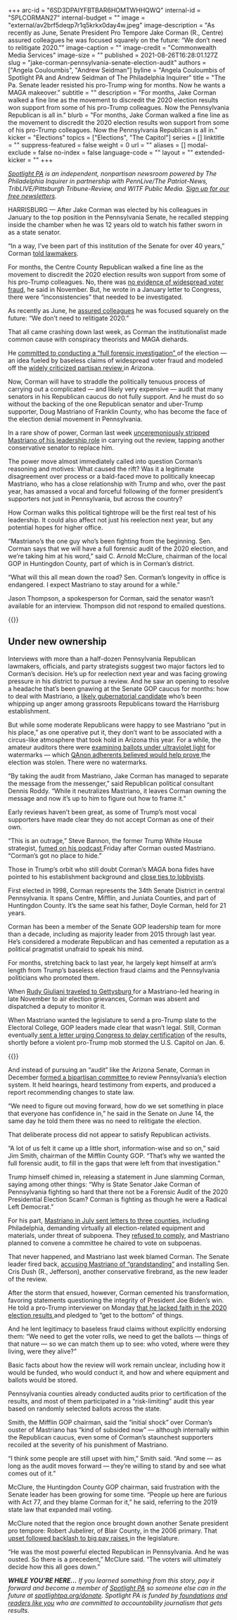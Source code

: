 +++
arc-id = "6SD3DPAIYFBTBAR6HOMTWHHQWQ"
internal-id = "SPLCORMAN27"
internal-budget = ""
image = "external/av2brf5deqp7r1q5krkx0day4w.jpeg"
image-description = "As recently as June, Senate President Pro Tempore Jake Corman (R., Centre) assured colleagues he was focused squarely on the future: “We don’t need to relitigate 2020.”"
image-caption = ""
image-credit = "Commonwealth Media Services"
image-size = ""
published = 2021-08-26T16:28:01.127Z
slug = "jake-corman-pennsylvania-senate-election-audit"
authors = ["Angela Couloumbis", "Andrew Seidman"]
byline = "Angela Couloumbis of Spotlight PA and Andrew Seidman of The Philadelphia Inquirer"
title = "The Pa. Senate leader resisted his pro-Trump wing for months. Now he wants a MAGA makeover."
subtitle = ""
description = "For months, Jake Corman walked a fine line as the movement to discredit the 2020 election results won support from some of his pro-Trump colleagues. Now the Pennsylvania Republican is all in."
blurb = "For months, Jake Corman walked a fine line as the movement to discredit the 2020 election results won support from some of his pro-Trump colleagues. Now the Pennsylvania Republican is all in."
kicker = "Elections"
topics = ["Elections", "The Capitol"]
series = []
linktitle = ""
suppress-featured = false
weight = 0
url = ""
aliases = []
modal-exclude = false
no-index = false
language-code = ""
layout = ""
extended-kicker = ""
+++

<a href="https://www.spotlightpa.org/"><i>Spotlight PA</i></a><i> is an independent, nonpartisan newsroom powered by The Philadelphia Inquirer in partnership with PennLive/The Patriot-News, TribLIVE/Pittsburgh Tribune-Review, and WITF Public Media. </i><a href="https://www.spotlightpa.org/newsletters"><i>Sign up for our free newsletters</i></a><i>.</i>

HARRISBURG — After Jake Corman was elected by his colleagues in January to the top position in the Pennsylvania Senate, he recalled stepping inside the chamber when he was 12 years old to watch his father sworn in as a state senator.

“In a way, I’ve been part of this institution of the Senate for over 40 years,” Corman <a href="https://pasen.wistia.com/medias/y0jebowina">told lawmakers</a>.

For months, the Centre County Republican walked a fine line as the movement to discredit the 2020 election results won support from some of his pro-Trump colleagues. No, there was <a href="https://www.centredaily.com/news/politics-government/election/article247019557.html">no evidence of widespread voter fraud</a>, he said in November. But, he wrote in a January letter to Congress, there were “inconsistencies” that needed to be investigated.

<script src="https://www.spotlightpa.org/embed.js" async></script><div data-spl-embed-version="1" data-spl-src="https://www.spotlightpa.org/embeds/newsletter/"></div>

As recently as June, he <a href="https://www.senatorcorman.com/2021/06/14/senate-special-committee-releases-report-on-election-reforms/">assured colleagues</a> he was focused squarely on the future: “We don’t need to relitigate 2020.”

That all came crashing down last week, as Corman the institutionalist made common cause with conspiracy theorists and MAGA diehards.

He <a href="https://www.inquirer.com/politics/pennsylvania/jake-corman-pennsylvania-election-audit-hearings-20210823.html">committed to conducting a “full forensic investigation” </a>of the election — an idea fueled by baseless claims of widespread voter fraud and modeled off the <a href="https://apnews.com/article/arizona-5179ca25963431ae137a86ef999a69c2">widely criticized partisan review </a>in Arizona.

Now, Corman will have to straddle the politically tenuous process of carrying out a complicated — and likely very expensive — audit that many senators in his Republican caucus do not fully support. And he must do so without the backing of the one Republican senator and uber-Trump supporter, Doug Mastriano of Franklin County, who has become the face of the election denial movement in Pennsylvania.

In a rare show of power, Corman last week <a href="https://www.inquirer.com/politics/pennsylvania/jake-corman-doug-mastriano-pennsylvania-republican-election-audit-20210820.html">unceremoniously stripped Mastriano of his leadership role</a> in carrying out the review, tapping another conservative senator to replace him.

The power move almost immediately called into question Corman’s reasoning and motives: What caused the rift? Was it a legitimate disagreement over process or a bald-faced move to politically kneecap Mastriano, who has a close relationship with Trump and who, over the past year, has amassed a vocal and forceful following of the former president’s supporters not just in Pennsylvania, but across the country?

How Corman walks this political tightrope will be the first real test of his leadership. It could also affect not just his reelection next year, but any potential hopes for higher office.

“Mastriano’s the one guy who’s been fighting from the beginning. Sen. Corman says that we will have a full forensic audit of the 2020 election, and we’re taking him at his word,” said C. Arnold McClure, chairman of the local GOP in Huntingdon County, part of which is in Corman’s district.

“What will this all mean down the road? Sen. Corman’s longevity in office is endangered. I expect Mastriano to stay around for a while.”

Jason Thompson, a spokesperson for Corman, said the senator wasn’t available for an interview. Thompson did not respond to emailed questions.

{{<picture src="external/kzaq0k7pgq25wsb1dm9f4sxjbr.jpeg" description="Doug Mastriano of Franklin County has become the face of the election denial movement in Pennsylvania." caption="Doug Mastriano of Franklin County has become the face of the election denial movement in Pennsylvania." credit="Amanda Berg / For Spotlight PA ">}} 

## Under new ownership

Interviews with more than a half-dozen Pennsylvania Republican lawmakers, officials, and party strategists suggest two major factors led to Corman’s decision. He’s up for reelection next year and was facing growing pressure in his district to pursue a review. And he saw an opening to resolve a headache that’s been gnawing at the Senate GOP caucus for months: how to deal with Mastriano, a <a href="https://www.inquirer.com/politics/pennsylvania/doug-mastriano-pennsylvania-election-20201205.html">likely gubernatorial candidate</a> who’s been whipping up anger among grassroots Republicans toward the Harrisburg establishment.

But while some moderate Republicans were happy to see Mastriano “put in his place,” as one operative put it, they don’t want to be associated with a circus-like atmosphere that took hold in Arizona this year. For a while, the amateur auditors there were <a href="https://apnews.com/article/arizona-5179ca25963431ae137a86ef999a69c2">examining ballots under ultraviolet light</a> for watermarks — which <a href="https://www.usatoday.com/story/news/factcheck/2021/04/28/fact-check-qanon-watermarked-ballot-conspiracy-theory-still-false/7388639002/">QAnon adherents believed would help prove </a>the election was stolen. There were no watermarks.

“By taking the audit from Mastriano, Jake Corman has managed to separate the message from the messenger,” said Republican political consultant Dennis Roddy. “While it neutralizes Mastriano, it leaves Corman owning the message and now it’s up to him to figure out how to frame it.”

Early reviews haven’t been great, as some of Trump’s most vocal supporters have made clear they do not accept Corman as one of their own.

“This is an outrage,” Steve Bannon, the former Trump White House strategist, <a href="https://rumble.com/vlg7pt-steve-bannon-goes-off-after-pa-gop-senate-leader-jake-corman-blocks-forensi.html">fumed on his podcast </a>Friday after Corman ousted Mastriano. “Corman’s got no place to hide.”

Those in Trump’s orbit who still doubt Corman’s MAGA bona fides have pointed to his establishment background and <a href="https://www.spotlightpa.org/news/2020/09/pa-senate-jake-corman-lobbyist-mavericks-chief-of-staff/">close ties to lobbyists</a>.

First elected in 1998, Corman represents the 34th Senate District in central Pennsylvania. It spans Centre, Mifflin, and Juniata Counties, and part of Huntingdon County. It’s the same seat his father, Doyle Corman, held for 21 years.

Corman has been a member of the Senate GOP leadership team for more than a decade, including as majority leader from 2015 through last year. He’s considered a moderate Republican and has cemented a reputation as a political pragmatist unafraid to speak his mind.

For months, stretching back to last year, he largely kept himself at arm’s length from Trump’s baseless election fraud claims and the Pennsylvania politicians who promoted them.

When <a href="https://www.inquirer.com/news/pennsylvania-election-trump-senate-hearing-giuliani-gettysburg-certification-20201125.html">Rudy Giuliani traveled to Gettysburg </a>for a Mastriano-led hearing in late November to air election grievances, Corman was absent and dispatched a deputy to monitor it.

When Mastriano wanted the legislature to send a pro-Trump slate to the Electoral College, GOP leaders made clear that wasn’t legal. Still, Corman eventually<a href="https://www.inquirer.com/politics/election/spl/electoral-college-certification-pennsylvania-senate-letter-20210106.html"> sent a letter urging Congress to delay certification</a> of the results, shortly before a violent pro-Trump mob stormed the U.S. Capitol on Jan. 6.

{{<picture src="external/s5mw23mfhb09pxefqxpt4ycvjw.jpeg" description="The U.S. Capitol was breached by thousands on Jan. 6 following a &#34;Stop the Steal&#34; rally." caption="The U.S. Capitol was breached by thousands on Jan. 6 following a &#34;Stop the Steal&#34; rally." credit="JESSICA GRIFFIN / Philadelphia Inquirer">}} 

And instead of pursuing an “audit” like the Arizona Senate, Corman in December <a href="https://www.inquirer.com/politics/pennsylvania/pennsylvania-election-law-harrisburg-20201231.html">formed a bipartisan committee </a>to review Pennsylvania’s election system. It held hearings, heard testimony from experts, and produced a report recommending changes to state law.

“We need to figure out moving forward, how do we set something in place that everyone has confidence in,” he said in the Senate on June 14, the same day he told them there was no need to relitigate the election.

That deliberate process did not appear to satisfy Republican activists.

“A lot of us felt it came up a little short, information-wise and so on,” said Jim Smith, chairman of the Mifflin County GOP. “That’s why we wanted the full forensic audit, to fill in the gaps that were left from that investigation.”

Trump himself chimed in, releasing a statement in June slamming Corman, saying among other things: “Why is State Senator Jake Corman of Pennsylvania fighting so hard that there not be a Forensic Audit of the 2020 Presidential Election Scam? Corman is fighting as though he were a Radical Left Democrat.”

For his part, <a href="https://www.inquirer.com/politics/election/doug-mastriano-pa-election-audit-20210707.html">Mastriano in July sent letters to three counties</a>, including Philadelphia, demanding virtually all election-related equipment and materials, under threat of subpoena. They <a href="https://www.inquirer.com/politics/election/philadelphia-election-audit-doug-mastriano-20210730.html">refused to comply</a>, and Mastriano planned to convene a committee he chaired to vote on subpoenas.

That never happened, and Mastriano last week blamed Corman. The Senate leader fired back, <a href="https://www.inquirer.com/politics/pennsylvania/jake-corman-doug-mastriano-pennsylvania-republican-election-audit-20210820.html">accusing Mastriano of “grandstanding”</a> and installing Sen. Cris Dush (R., Jefferson), another conservative firebrand, as the new leader of the review.

After the storm that ensued, however, Corman cemented his transformation, favoring statements questioning the integrity of President Joe Biden’s win. He told a pro-Trump interviewer on Monday <a href="https://www.inquirer.com/politics/pennsylvania/jake-corman-pennsylvania-election-audit-hearings-20210823.html">that he lacked faith in the 2020 election results </a>and pledged to “get to the bottom” of things.

And he lent legitimacy to baseless fraud claims without explicitly endorsing them: “We need to get the voter rolls, we need to get the ballots — things of that nature — so we can match them up to see: who voted, where were they living, were they alive?”

Basic facts about how the review will work remain unclear, including how it would be funded, who would conduct it, and how and where equipment and ballots would be stored.

Pennsylvania counties already conducted audits prior to certification of the results, and most of them participated in a “risk-limiting” audit this year based on randomly selected ballots across the state.

Smith, the Mifflin GOP chairman, said the “initial shock” over Corman’s ouster of Mastriano has “kind of subsided now” — although internally within the Republican caucus, even some of Corman’s staunchest supporters recoiled at the severity of his punishment of Mastriano.

<script src="https://www.spotlightpa.org/embed.js" async></script><div data-spl-embed-version="1" data-spl-src="https://www.spotlightpa.org/embeds/donate/?teaser_text=If%20you%20learned%20something%20from%20this%20report%2C%20pay%20it%20forward%20and%20become%20a%20member%20of%20Spotlight%20PA%20so%20someone%20else%20can%20in%20the%20future."></div>

“I think some people are still upset with him,” Smith said. “And some — as long as the audit moves forward — they’re willing to stand by and see what comes out of it.”

McClure, the Huntingdon County GOP chairman, said frustration with the Senate leader has been growing for some time. “People up here are furious with Act 77, and they blame Corman for it,” he said, referring to the 2019 state law that expanded mail voting.

McClure noted that the region once brought down another Senate president pro tempore: Robert Jubelirer, of Blair County, in the 2006 primary. That <a href="https://www.mcall.com/news/mc-xpm-2006-05-17-3668929-story.html">upset followed backlash to big pay raises </a>in the legislature.

“He was the most powerful elected Republican in Pennsylvania. And he was ousted. So there is a precedent,” McClure said. “The voters will ultimately decide how this all goes down.”

<i><b>WHILE YOU’RE HERE...</b></i><i> If you learned something from this story, pay it forward and become a member of </i><a href="https://www.spotlightpa.org/"><i>Spotlight PA</i></a><i> so someone else can in the future at </i><a href="http://spotlightpa.org/donate"><i>spotlightpa.org/donate</i></a><i>. Spotlight PA is funded by</i><a href="https://www.spotlightpa.org/support"><i> foundations</i></a><i> </i><a href="https://www.spotlightpa.org/support"><i>and readers like you</i></a><i> who are committed to accountability journalism that gets results.</i>
